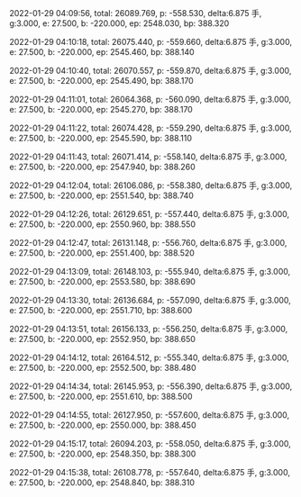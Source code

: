 2022-01-29 04:09:56, total: 26089.769, p: -558.530, delta:6.875 手, g:3.000, e: 27.500, b: -220.000, ep: 2548.030, bp: 388.320

2022-01-29 04:10:18, total: 26075.440, p: -559.660, delta:6.875 手, g:3.000, e: 27.500, b: -220.000, ep: 2545.460, bp: 388.140

2022-01-29 04:10:40, total: 26070.557, p: -559.870, delta:6.875 手, g:3.000, e: 27.500, b: -220.000, ep: 2545.490, bp: 388.170

2022-01-29 04:11:01, total: 26064.368, p: -560.090, delta:6.875 手, g:3.000, e: 27.500, b: -220.000, ep: 2545.270, bp: 388.170

2022-01-29 04:11:22, total: 26074.428, p: -559.290, delta:6.875 手, g:3.000, e: 27.500, b: -220.000, ep: 2545.590, bp: 388.110

2022-01-29 04:11:43, total: 26071.414, p: -558.140, delta:6.875 手, g:3.000, e: 27.500, b: -220.000, ep: 2547.940, bp: 388.260

2022-01-29 04:12:04, total: 26106.086, p: -558.380, delta:6.875 手, g:3.000, e: 27.500, b: -220.000, ep: 2551.540, bp: 388.740

2022-01-29 04:12:26, total: 26129.651, p: -557.440, delta:6.875 手, g:3.000, e: 27.500, b: -220.000, ep: 2550.960, bp: 388.550

2022-01-29 04:12:47, total: 26131.148, p: -556.760, delta:6.875 手, g:3.000, e: 27.500, b: -220.000, ep: 2551.400, bp: 388.520

2022-01-29 04:13:09, total: 26148.103, p: -555.940, delta:6.875 手, g:3.000, e: 27.500, b: -220.000, ep: 2553.580, bp: 388.690

2022-01-29 04:13:30, total: 26136.684, p: -557.090, delta:6.875 手, g:3.000, e: 27.500, b: -220.000, ep: 2551.710, bp: 388.600

2022-01-29 04:13:51, total: 26156.133, p: -556.250, delta:6.875 手, g:3.000, e: 27.500, b: -220.000, ep: 2552.950, bp: 388.650

2022-01-29 04:14:12, total: 26164.512, p: -555.340, delta:6.875 手, g:3.000, e: 27.500, b: -220.000, ep: 2552.500, bp: 388.480

2022-01-29 04:14:34, total: 26145.953, p: -556.390, delta:6.875 手, g:3.000, e: 27.500, b: -220.000, ep: 2551.610, bp: 388.500

2022-01-29 04:14:55, total: 26127.950, p: -557.600, delta:6.875 手, g:3.000, e: 27.500, b: -220.000, ep: 2550.000, bp: 388.450

2022-01-29 04:15:17, total: 26094.203, p: -558.050, delta:6.875 手, g:3.000, e: 27.500, b: -220.000, ep: 2548.350, bp: 388.300

2022-01-29 04:15:38, total: 26108.778, p: -557.640, delta:6.875 手, g:3.000, e: 27.500, b: -220.000, ep: 2548.840, bp: 388.310